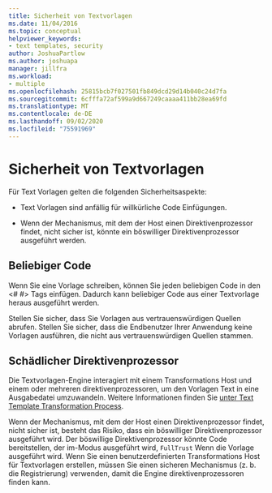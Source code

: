 ```yaml
---
title: Sicherheit von Textvorlagen
ms.date: 11/04/2016
ms.topic: conceptual
helpviewer_keywords:
- text templates, security
author: JoshuaPartlow
ms.author: joshuapa
manager: jillfra
ms.workload:
- multiple
ms.openlocfilehash: 25815bcb7f027501fb849dcd29d14b040c24d7fa
ms.sourcegitcommit: 6cfffa72af599a9d667249caaaa411bb28ea69fd
ms.translationtype: MT
ms.contentlocale: de-DE
ms.lasthandoff: 09/02/2020
ms.locfileid: "75591969"
---
```

# <a name="security-of-text-templates"></a>Sicherheit von Textvorlagen
Für Text Vorlagen gelten die folgenden Sicherheitsaspekte:

- Text Vorlagen sind anfällig für willkürliche Code Einfügungen.

- Wenn der Mechanismus, mit dem der Host einen Direktivenprozessor findet, nicht sicher ist, könnte ein böswilliger Direktivenprozessor ausgeführt werden.

## <a name="arbitrary-code"></a>Beliebiger Code
 Wenn Sie eine Vorlage schreiben, können Sie jeden beliebigen Code in den \<# #> Tags einfügen. Dadurch kann beliebiger Code aus einer Textvorlage heraus ausgeführt werden.

 Stellen Sie sicher, dass Sie Vorlagen aus vertrauenswürdigen Quellen abrufen. Stellen Sie sicher, dass die Endbenutzer Ihrer Anwendung keine Vorlagen ausführen, die nicht aus vertrauenswürdigen Quellen stammen.

## <a name="malicious-directive-processor"></a>Schädlicher Direktivenprozessor
 Die Textvorlagen-Engine interagiert mit einem Transformations Host und einem oder mehreren direktivenprozessoren, um den Vorlagen Text in eine Ausgabedatei umzuwandeln. Weitere Informationen finden Sie [unter Text Template Transformation Process](../modeling/the-text-template-transformation-process.md).

 Wenn der Mechanismus, mit dem der Host einen Direktivenprozessor findet, nicht sicher ist, besteht das Risiko, dass ein böswilliger Direktivenprozessor ausgeführt wird. Der böswillige Direktivenprozessor könnte Code bereitstellen, der im-Modus ausgeführt wird, `FullTrust` Wenn die Vorlage ausgeführt wird. Wenn Sie einen benutzerdefinierten Transformations Host für Textvorlagen erstellen, müssen Sie einen sicheren Mechanismus (z. b. die Registrierung) verwenden, damit die Engine direktivenprozessoren finden kann.
